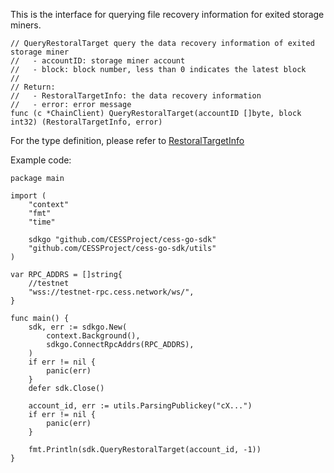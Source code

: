 This is the interface for querying file recovery information for exited storage miners.

```golang
// QueryRestoralTarget query the data recovery information of exited storage miner
//   - accountID: storage miner account
//   - block: block number, less than 0 indicates the latest block
//
// Return:
//   - RestoralTargetInfo: the data recovery information
//   - error: error message
func (c *ChainClient) QueryRestoralTarget(accountID []byte, block int32) (RestoralTargetInfo, error)
```
For the type definition, please refer to [RestoralTargetInfo](../chain_type.md#RestoralTargetInfo)

Example code:
```golang
package main

import (
    "context"
    "fmt"
    "time"

    sdkgo "github.com/CESSProject/cess-go-sdk"
    "github.com/CESSProject/cess-go-sdk/utils"
)

var RPC_ADDRS = []string{
    //testnet
    "wss://testnet-rpc.cess.network/ws/",
}

func main() {
    sdk, err := sdkgo.New(
        context.Background(),
        sdkgo.ConnectRpcAddrs(RPC_ADDRS),
    )
    if err != nil {
        panic(err)
    }
    defer sdk.Close()

    account_id, err := utils.ParsingPublickey("cX...")
    if err != nil {
        panic(err)
    }

    fmt.Println(sdk.QueryRestoralTarget(account_id, -1))
}
```
